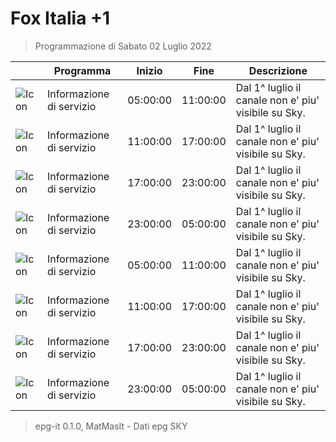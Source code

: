 # Fox Italia +1
> Programmazione di Sabato 02 Luglio 2022

||Programma|Inizio|Fine|Descrizione|
|---|---|---|---|---|
|![Icon](https://guidatv.sky.it/uuid/intrattenimento_cover_oiOcEGjG-.png)|Informazione di servizio|05:00:00|11:00:00|Dal 1^ luglio il canale non e&#039; piu&#039; visibile su Sky.
|![Icon](https://guidatv.sky.it/uuid/intrattenimento_cover_oiOcEGjG-.png)|Informazione di servizio|11:00:00|17:00:00|Dal 1^ luglio il canale non e&#039; piu&#039; visibile su Sky.
|![Icon](https://guidatv.sky.it/uuid/intrattenimento_cover_oiOcEGjG-.png)|Informazione di servizio|17:00:00|23:00:00|Dal 1^ luglio il canale non e&#039; piu&#039; visibile su Sky.
|![Icon](https://guidatv.sky.it/uuid/intrattenimento_cover_oiOcEGjG-.png)|Informazione di servizio|23:00:00|05:00:00|Dal 1^ luglio il canale non e&#039; piu&#039; visibile su Sky.
|![Icon](https://guidatv.sky.it/uuid/intrattenimento_cover_oiOcEGjG-.png)|Informazione di servizio|05:00:00|11:00:00|Dal 1^ luglio il canale non e&#039; piu&#039; visibile su Sky.
|![Icon](https://guidatv.sky.it/uuid/intrattenimento_cover_oiOcEGjG-.png)|Informazione di servizio|11:00:00|17:00:00|Dal 1^ luglio il canale non e&#039; piu&#039; visibile su Sky.
|![Icon](https://guidatv.sky.it/uuid/intrattenimento_cover_oiOcEGjG-.png)|Informazione di servizio|17:00:00|23:00:00|Dal 1^ luglio il canale non e&#039; piu&#039; visibile su Sky.
|![Icon](https://guidatv.sky.it/uuid/intrattenimento_cover_oiOcEGjG-.png)|Informazione di servizio|23:00:00|05:00:00|Dal 1^ luglio il canale non e&#039; piu&#039; visibile su Sky.



 > epg-it 0.1.0, MatMasIt - Dati epg SKY